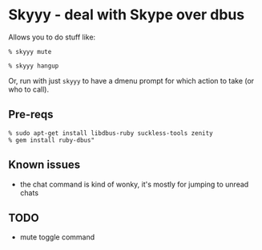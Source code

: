 # Skyyy - deal with Skype over dbus

Allows you to do stuff like:

```
% skyyy mute

% skyyy hangup
```

Or, run with just `skyyy` to have a dmenu prompt for which action to
take (or who to call).

## Pre-reqs

```
% sudo apt-get install libdbus-ruby suckless-tools zenity
% gem install ruby-dbus"
```

## Known issues

- the chat command is kind of wonky, it's mostly for jumping to unread chats

## TODO

- mute toggle command
